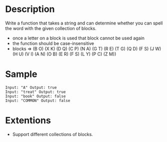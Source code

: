 # Description

Write a function that takes a string and can determine whether you can spell the word with the given collection of blocks.

* once a letter on a block is used that block cannot be used again
* the function should be case-insensitive
* blocks => (B O) (X K) (D Q) (C P) (N A) (G T) (R E) (T G) (Q D) (F S) (J W) (H U) (V I) (A N) (O B) (E R) (F S) (L Y) (P C) (Z M))

# Sample
```
Input: "A" Output: true
Input: "treat" Output: true
Input: "book" Output: false
Input: "COMMON" Output: false
```

# Extentions

* Support different collections of blocks.